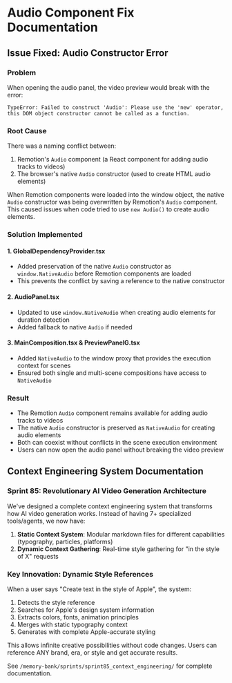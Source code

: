 # Audio Component Fix Documentation

## Issue Fixed: Audio Constructor Error

### Problem
When opening the audio panel, the video preview would break with the error:
```
TypeError: Failed to construct 'Audio': Please use the 'new' operator, this DOM object constructor cannot be called as a function.
```

### Root Cause
There was a naming conflict between:
1. Remotion's `Audio` component (a React component for adding audio tracks to videos)
2. The browser's native `Audio` constructor (used to create HTML audio elements)

When Remotion components were loaded into the window object, the native `Audio` constructor was being overwritten by Remotion's `Audio` component. This caused issues when code tried to use `new Audio()` to create audio elements.

### Solution Implemented

#### 1. GlobalDependencyProvider.tsx
- Added preservation of the native `Audio` constructor as `window.NativeAudio` before Remotion components are loaded
- This prevents the conflict by saving a reference to the native constructor

#### 2. AudioPanel.tsx
- Updated to use `window.NativeAudio` when creating audio elements for duration detection
- Added fallback to native `Audio` if needed

#### 3. MainComposition.tsx & PreviewPanelG.tsx
- Added `NativeAudio` to the window proxy that provides the execution context for scenes
- Ensured both single and multi-scene compositions have access to `NativeAudio`

### Result
- The Remotion `Audio` component remains available for adding audio tracks to videos
- The native `Audio` constructor is preserved as `NativeAudio` for creating audio elements
- Both can coexist without conflicts in the scene execution environment
- Users can now open the audio panel without breaking the video preview

## Context Engineering System Documentation

### Sprint 85: Revolutionary AI Video Generation Architecture

We've designed a complete context engineering system that transforms how AI video generation works. Instead of having 7+ specialized tools/agents, we now have:

1. **Static Context System**: Modular markdown files for different capabilities (typography, particles, platforms)
2. **Dynamic Context Gathering**: Real-time style gathering for "in the style of X" requests

### Key Innovation: Dynamic Style References

When a user says "Create text in the style of Apple", the system:
1. Detects the style reference
2. Searches for Apple's design system information
3. Extracts colors, fonts, animation principles
4. Merges with static typography context
5. Generates with complete Apple-accurate styling

This allows infinite creative possibilities without code changes. Users can reference ANY brand, era, or style and get accurate results.

See `/memory-bank/sprints/sprint85_context_engineering/` for complete documentation.